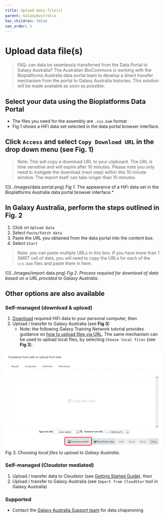 ```yaml
---
title: Upload data file(s)
parent: GalaxyAustralia
has_children: false
nav_order: 3
---
```


# Upload data file(s)

> FAQ: can data be seamlessly transferred from the Data Portal to Galaxy Australia?
The Australian BioCommons is working with the Bioplatforms Australia data portal team to develop a direct transfer mechanism from the portal to Galaxy Australia histories. This solution will be made available as soon as possible.

## Select your data using the Bioplatforms Data Portal
- The files you need for the assembly are ```.css.bam``` format
- Fig 1 shows a HiFi data set selected in the data portal browser interface.

## Click ```Access``` and select ```Copy Download URL``` in the drop down menu (see Fig. 1)

> Note: This will copy a download URL to your clipboard. 
> The URL is time sensitive and will expire after 10 minutes. 
> Please note you only need to instigate the download (next step) within this 10 minute window. 
> The import itself can take longer than 10 minutes.

![](../images/data portal.png)
*Fig 1.* The appearance of a HiFi data set in the Bioplatforms Australia data portal browser interface.*



## In Galaxy Australia, perform the steps outlined in Fig. 2

1. Click on ```Upload Data``` 
2. Select ```Paste/Fetch data```
3. Paste the URL you obtained from the data portal into the content box.
4. Select ```Start```

> Note: you can paste multiple URLs in this box. If you have more than 1 SMRT cell of data, you will need to copy the URLs for each of the ```ccs.bam``` files and paste them in here.

![](../images/import data.png)
*Fig 2. Process required for download of data based on a URL provided to Galaxy Australia.*

## Other options are also available

### Self-managed (download & upload)

1. [Download](https://usersupport.bioplatforms.com/programmatic_access.html) required HiFi data to your personal computer, then
2. Upload / transfer to Galaxy Australia (see **Fig 3**)
     - Note: the following Galaxy Training Network tutorial provides guidance on [how to upload files via URL](https://training.galaxyproject.org/training-material/topics/introduction/tutorials/galaxy-intro-short/tutorial.html#upload-a-file). The same mechanism can be used to upload local files, by selecting ```Choose local files``` (see **Fig 3**).

![](../images/2_upload.png)
*Fig 3. Choosing local files to upload to Galaxy Australia.*

### Self-managed (Cloudstor mediated)

1. Upload / transfer data to Cloudstor (see [Getting Started Guide](https://support.aarnet.edu.au/hc/en-us/articles/227469547-CloudStor-Getting-Started-Guide)), then
2. Upload / transfer to Galaxy Australia (see ```Import from CloudStor``` tool in Galaxy Australia)

### Supported

- Contact the [Galaxy Australia Support team](mailto:help@genome.edu.au) for data chaperoning
